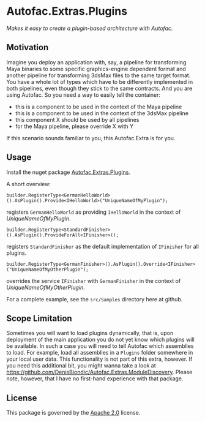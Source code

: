 # Autofac.Extras.Plugins

*Makes it easy to create a plugin-based architecture with Autofac.*

## Motivation
Imagine you deploy an application with, say, a pipeline for transforming Maya binaries to some specific graphics-engine dependent format and another pipeline for transforming 3dsMax files to the same target format.
You have a whole lot of types which have to be differently implemented in both pipelines, even though they stick to the same contracts. And you are using Autofac. So you need a way to easily tell the container:
- this is a component to be used in the context of the Maya pipeline
- this is a component to be used in the context of the 3dsMax pipeline
- this component X should be used by all pipelines
- for the Maya pipeline, please override X with Y

If this scenario sounds familiar to you, this Autofac.Extra is for you.

## Usage

Install the nuget package [Autofac.Extras.Plugins](https://www.nuget.org/packages/Autofac.Extras.Plugins/).

A short overview:

```
builder.RegisterType<GermanHelloWorld>().AsPlugin().Provide<IHelloWorld>("UniqueNameOfMyPlugin");
```
registers ```GermanHelloWorld``` as providing ```IHelloWorld``` in the context of *UniqueNameOfMyPlugin*.

```
builder.RegisterType<StandardFinisher>().AsPlugin().ProvideForAll<IFinisher>();
```
registers ```StandardFinisher``` as the default implementation of ```IFinisher``` for all plugins.

```
builder.RegisterType<GermanFinisher>().AsPlugin().Override<IFinisher>("UniqueNameOfMyOtherPlugin");
```
overrides the service ```IFinisher``` with ```GermanFinisher``` in the context of *UniqueNameOfMyOtherPlugin*.


For a complete example, see the ```src/Samples``` directory here at github.


## Scope Limitation
Sometimes you will want to load plugins dynamically, that is, upon deployment of the main application you do not yet know which plugins will be available. In such a case you will need to tell Autofac 
which assemblies to load. For example, load all assemblies in a ```Plugins``` folder somewhere in your local user data. This functionality is not part of this extra, however. 
If you need this additional bit, you might wanna take a look at https://github.com/DenisBiondic/Autofac.Extras.ModuleDiscovery. Please note, however, that I have no first-hand experience with that package.

## License
This package is governed by the [Apache 2.0](http://opensource.org/licenses/Apache-2.0) license.